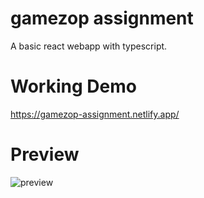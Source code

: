 # gamezop assignment

A basic react webapp with typescript.

# Working Demo

https://gamezop-assignment.netlify.app/

# Preview
![preview](https://github.com/shadab14meb346/gamezop-assignment/blob/master/gamezop-app-demo.gif)
